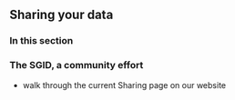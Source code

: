 ## Sharing your data
### In this section
### The SGID, a community effort
- walk through the current Sharing page on our website


